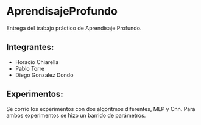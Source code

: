 # AprendisajeProfundo

Entrega del trabajo práctico de Aprendisaje Profundo.
 ## Integrantes:
  * Horacio Chiarella
  * Pablo Torre
  * Diego Gonzalez Dondo

## Experimentos:
Se corrio los experimentos con dos algoritmos diferentes, MLP y Cnn. Para ambos experimentos se hizo un barrido de parámetros.
